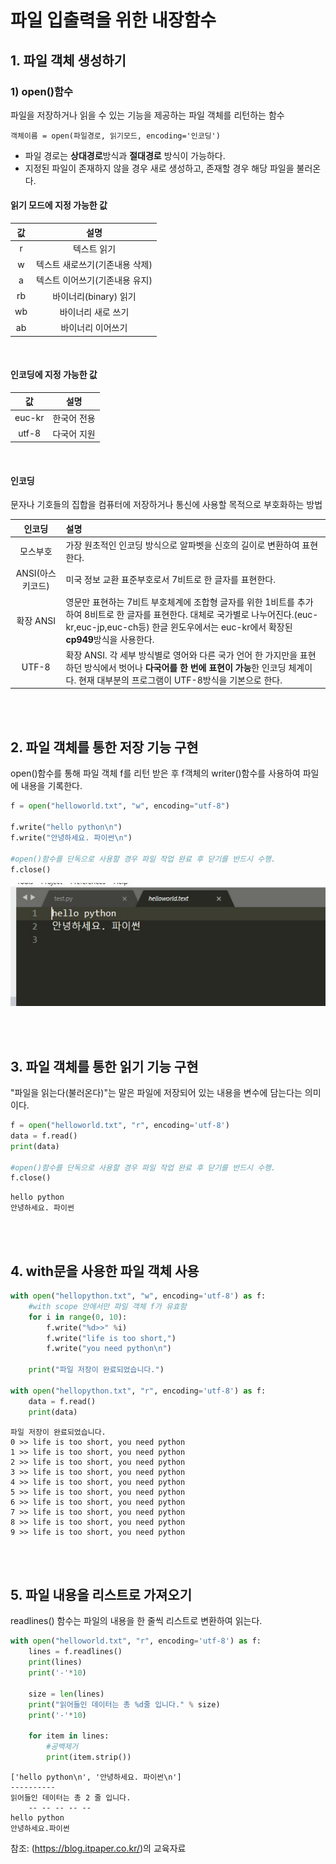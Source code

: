 # 파일 입출력을 위한 내장함수

## 1. 파일 객체 생성하기

### 1) open()함수

파일을 저장하거나 읽을 수 있는 기능을 제공하는 파일 객체를 리턴하는 함수
```
객체이름 = open(파일경로, 읽기모드, encoding='인코딩')
```
- 파일 경로는 **상대경로**방식과 **절대경로** 방식이 가능하다.
- 지정된 파일이 존재하지 않을 경우 새로 생성하고, 존재할 경우 해당 파일을 불러온다.

#### 읽기 모드에 지정 가능한 값
|값|설명|
|:--:|:--:|
|r| 텍스트 읽기|
|w|텍스트 새로쓰기(기존내용 삭제)|
|a|텍스트 이어쓰기(기존내용 유지)|
|rb|바이너리(binary) 읽기|
|wb|바이너리 새로 쓰기|
|ab|바이너리 이어쓰기|

<br>

#### **인코딩**에 지정 가능한 값
|값| 설명|
|:--:|:--:|
|euc-kr|한국어 전용|
|utf-8|다국어 지원|

<br>

#### 인코딩
문자나 기호들의 집합을 컴퓨터에 저장하거나 통신에 사용할 목적으로 부호화하는 방법

|인코딩| 설명|
|:--:|:--|
|모스부호| 가장 원초적인 인코딩 방식으로 알파벳을 신호의 길이로 변환하여 표현한다.|
|ANSI(아스키코드)|미국 정보 교환 표준부호로서 7비트로 한 글자를 표현한다.|
|확장 ANSI|영문만 표현하는 7비트 부호체계에 조합형 글자를 위한 1비트를 추가하여 8비트로 한 글자를 표현한다. 대체로 국가별로 나누어진다.(euc-kr,euc-jp,euc-ch등) 한글 윈도우에서는 euc-kr에서 확장된 **cp949**방식을 사용한다.|
|UTF-8|확장 ANSI. 각 세부 방식별로 영어와 다른 국가 언어 한 가지만을 표현하던 방식에서 벗어나 **다국어를 한 번에 표현이 가능**한 인코딩 체계이다. 현재 대부분의 프로그램이 UTF-8방식을 기본으로 한다.|


<br><br>

## 2. 파일 객체를 통한 저장 기능 구현

open()함수를 통해 파일 객체 f를 리턴 받은 후 f객체의 writer()함수를 사용하여 파일에 내용을 기록한다.

```python
f = open("helloworld.txt", "w", encoding="utf-8")

f.write("hello python\n")
f.write("안녕하세요. 파이썬\n")

#open()함수를 단독으로 사용할 경우 파일 작업 완료 후 닫기를 반드시 수행.
f.close()
```
![결과](Image/chapter15/1_helloworld_text.JPG)


<br><br>

## 3. 파일 객체를 통한 읽기 기능 구현
"파일을 읽는다(불러온다)"는 말은 파일에 저장되어 있는 내용을 변수에 담는다는 의미이다.

```python
f = open("helloworld.txt", "r", encoding='utf-8')
data = f.read()
print(data)

#open()함수를 단독으로 사용할 경우 파일 작업 완료 후 닫기를 반드시 수행.
f.close()
```
```
hello python
안녕하세요. 파이썬
```

<br><br>

## 4. with문을 사용한 파일 객체 사용

```python
with open("hellopython.txt", "w", encoding='utf-8') as f:
    #with scope 안에서만 파일 객체 f가 유효함
    for i in range(0, 10):
        f.write("%d>>" %i)
        f.write("life is too short,")
        f.write("you need python\n")

    print("파일 저장이 완료되었습니다.")

with open("hellopython.txt", "r", encoding='utf-8') as f:
    data = f.read()
    print(data)
```
```
파일 저장이 완료되었습니다.
0 >> life is too short, you need python
1 >> life is too short, you need python
2 >> life is too short, you need python
3 >> life is too short, you need python
4 >> life is too short, you need python
5 >> life is too short, you need python
6 >> life is too short, you need python
7 >> life is too short, you need python
8 >> life is too short, you need python
9 >> life is too short, you need python
```

<br><br>

## 5. 파일 내용을 리스트로 가져오기

readlines() 함수는 파일의 내용을 한 줄씩 리스트로 변환하여 읽는다.
```python
with open("helloworld.txt", "r", encoding='utf-8') as f:
    lines = f.readlines()
    print(lines)
    print('-'*10)

    size = len(lines)
    print("읽어들인 데이터는 총 %d줄 입니다." % size)
    print('-'*10)

    for item in lines:
        #공백제거
        print(item.strip())
```
```
['hello python\n', '안녕하세요. 파이썬\n']
----------
읽어들인 데이터는 총 2 줄 입니다.
    -- -- -- -- --
hello python
안녕하세요.파이썬
```

참조: (https://blog.itpaper.co.kr/)의 교육자료